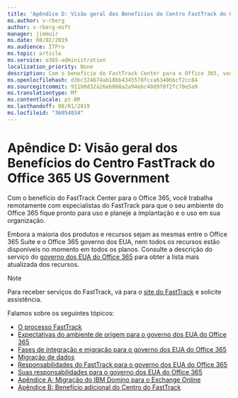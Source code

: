 ```yaml
---
title: 'Apêndice D: Visão geral dos Benefícios do Centro FastTrack do Office 365 US Government'
ms.author: v-rberg
author: v-rberg-msft
manager: jimmuir
ms.date: 08/02/2019
ms.audience: ITPro
ms.topic: article
ms.service: o365-administration
localization_priority: None
description: Com o benefício do FastTrack Center para o Office 365, você trabalha remotamente com especialistas do FastTrack para que o seu ambiente do Office 365 fique pronto para uso e planeje a implantação e o uso em sua organização.
ms.openlocfilehash: d3bc324674ab18bb4345578fcca6340bbcf2cc84
ms.sourcegitcommit: 911b0d32a26eb068a2a94ebc48d9f8f2fc70e5a9
ms.translationtype: MT
ms.contentlocale: pt-BR
ms.lasthandoff: 08/01/2019
ms.locfileid: "36054034"
---
```

# <a name="appendix-d---fasttrack-center-benefit-overview-for-office-365-us-government"></a>Apêndice D: Visão geral dos Benefícios do Centro FastTrack do Office 365 US Government

Com o benefício do FastTrack Center para o Office 365, você trabalha remotamente com especialistas do FastTrack para que o seu ambiente do Office 365 fique pronto para uso e planeje a implantação e o uso em sua organização. 
  
Embora a maioria dos produtos e recursos sejam as mesmas entre o Office 365 Suite e o Office 365 governo dos EUA, nem todos os recursos estão disponíveis no momento em todos os planos. Consulte a descrição do serviço do [governo dos EUA do Office 365](https://aka.ms/aboutgovcloud) para obter a lista mais atualizada dos recursos.

> [!NOTE]
> Para receber serviços do FastTrack, vá para o [site do FastTrack](https://go.microsoft.com/fwlink/?linkid=780698) e solicite assistência.  

Falamos sobre os seguintes tópicos:
- [O processo FastTrack](O365-fasttrack-process.md) 
- [Expectativas do ambiente de origem para o governo dos EUA do Office 365](US-Gov-appendix-source-environment-expectations.md)   
- [Fases de integração e migração para o governo dos EUA do Office 365](US-Gov-appendix-onboarding-and-migration.md)
- [Migração de dados](O365-data-migration.md)    
- [Responsabilidades do FastTrack para o governo dos EUA do Office 365](US-Gov-appendix-fasttrack-responsibilities.md)   
- [Suas responsabilidades para o governo dos EUA do Office 365](US-Gov-appendix-your-responsibilities.md) 
- [Apêndice A: Migração do IBM Domino para o Exchange Online](O365-from-ibm-domino-to-exchange-online.md)   
- [Apêndice B: Benefício adicional do Centro do FastTrack](O365-fasttrack-additional-benefits.md)



